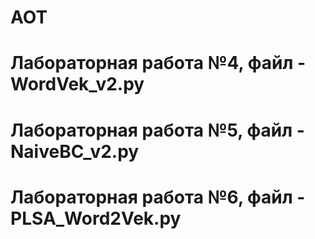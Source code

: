 # АОТ
# Лабораторная работа №4, файл - WordVek_v2.py
# Лабораторная работа №5, файл - NaiveBC_v2.py
# Лабораторная работа №6, файл - PLSA_Word2Vek.py

